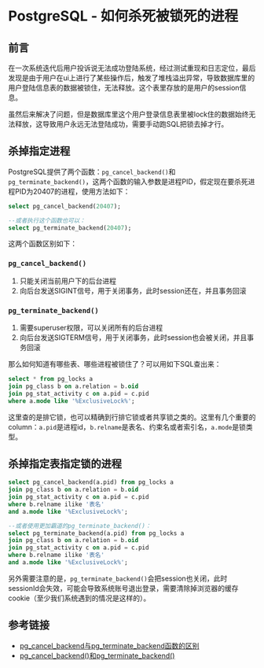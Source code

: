 # PostgreSQL - 如何杀死被锁死的进程

## 前言

在一次系统迭代后用户投诉说无法成功登陆系统，经过测试重现和日志定位，最后发现是由于用户在ui上进行了某些操作后，触发了堆栈溢出异常，导致数据库里的用户登陆信息表的数据被锁住，无法释放。这个表里存放的是用户的session信息。

虽然后来解决了问题，但是数据库里这个用户登录信息表里被lock住的数据始终无法释放，这导致用户永远无法登陆成功，需要手动跑SQL把锁去掉才行。
<!--more-->

## 杀掉指定进程

PostgreSQL提供了两个函数：`pg_cancel_backend()`和`pg_terminate_backend()`，这两个函数的输入参数是进程PID，假定现在要杀死进程PID为20407的进程，使用方法如下：

```sql
select pg_cancel_backend(20407);

--或者执行这个函数也可以：
select pg_terminate_backend(20407);
```

这两个函数区别如下：

### `pg_cancel_backend()`

1. 只能关闭当前用户下的后台进程
2. 向后台发送SIGINT信号，用于关闭事务，此时session还在，并且事务回滚

### `pg_terminate_backend()`

1. 需要superuser权限，可以关闭所有的后台进程
2. 向后台发送SIGTERM信号，用于关闭事务，此时session也会被关闭，并且事务回滚

那么如何知道有哪些表、哪些进程被锁住了？可以用如下SQL查出来：
```sql
select * from pg_locks a
join pg_class b on a.relation = b.oid
join pg_stat_activity c on a.pid = c.pid
where a.mode like '%ExclusiveLock%';
```
这里查的是排它锁，也可以精确到行排它锁或者共享锁之类的。这里有几个重要的column：`a.pid`是进程id，`b.relname`是表名、约束名或者索引名，`a.mode`是锁类型。

## 杀掉指定表指定锁的进程

```sql
select pg_cancel_backend(a.pid) from pg_locks a
join pg_class b on a.relation = b.oid
join pg_stat_activity c on a.pid = c.pid
where b.relname ilike '表名' 
and a.mode like '%ExclusiveLock%';

--或者使用更加霸道的pg_terminate_backend()：
select pg_terminate_backend(a.pid) from pg_locks a
join pg_class b on a.relation = b.oid
join pg_stat_activity c on a.pid = c.pid
where b.relname ilike '表名' 
and a.mode like '%ExclusiveLock%';
```

另外需要注意的是，`pg_terminate_backend()`会把session也关闭，此时sessionId会失效，可能会导致系统账号退出登录，需要清除掉浏览器的缓存cookie（至少我们系统遇到的情况是这样的）。

## 参考链接

* [pg_cancel_backend与pg_terminate_backend函数的区别](https://www.liangzl.com/get-article-detail-16499.html)
* [pg_cancel_backend()和pg_terminate_backend()](https://blog.csdn.net/lt89102476/article/details/84759743)